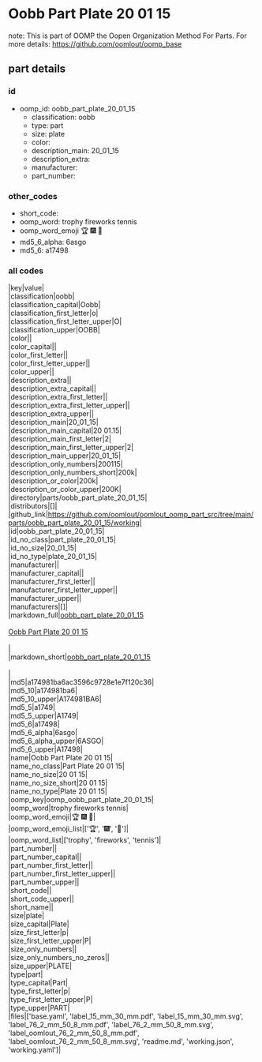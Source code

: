 # Oobb Part Plate 20 01 15  

note: This is part of OOMP the Oopen Organization Method For Parts. For more details: https://github.com/oomlout/oomp_base

##  part details





### id
* oomp_id: oobb_part_plate_20_01_15
  * classification: oobb
  * type: part
  * size: plate
  * color: 
  * description_main: 20_01_15
  * description_extra: 
  * manufacturer: 
  * part_number: 

### other_codes
* short_code: 
* oomp_word: trophy fireworks tennis
* oomp_word_emoji :trophy: :fireworks: :tennis:
* md5_6_alpha: 6asgo
* md5_6: a17498

### all codes 
|key|value|  
|classification|oobb|  
|classification_capital|Oobb|  
|classification_first_letter|o|  
|classification_first_letter_upper|O|  
|classification_upper|OOBB|  
|color||  
|color_capital||  
|color_first_letter||  
|color_first_letter_upper||  
|color_upper||  
|description_extra||  
|description_extra_capital||  
|description_extra_first_letter||  
|description_extra_first_letter_upper||  
|description_extra_upper||  
|description_main|20_01_15|  
|description_main_capital|20 01.15|  
|description_main_first_letter|2|  
|description_main_first_letter_upper|2|  
|description_main_upper|20_01_15|  
|description_only_numbers|200115|  
|description_only_numbers_short|200k|  
|description_or_color|200k|  
|description_or_color_upper|200K|  
|directory|parts/oobb_part_plate_20_01_15|  
|distributors|[]|  
|github_link|https://github.com/oomlout/oomlout_oomp_part_src/tree/main/parts/oobb_part_plate_20_01_15/working|  
|id|oobb_part_plate_20_01_15|  
|id_no_class|part_plate_20_01_15|  
|id_no_size|20_01_15|  
|id_no_type|plate_20_01_15|  
|manufacturer||  
|manufacturer_capital||  
|manufacturer_first_letter||  
|manufacturer_first_letter_upper||  
|manufacturer_upper||  
|manufacturers|[]|  
|markdown_full|[oobb_part_plate_20_01_15](https://github.com/oomlout/oomlout_oomp_part_src/tree/main/parts/oobb_part_plate_20_01_15/working)<br>[](https://github.com/oomlout/oomlout_oomp_part_src/tree/main/parts/oobb_part_plate_20_01_15/working)<br>[Oobb Part Plate 20 01 15](https://github.com/oomlout/oomlout_oomp_part_src/tree/main/parts/oobb_part_plate_20_01_15/working)<br><br>|  
|markdown_short|[oobb_part_plate_20_01_15](https://github.com/oomlout/oomlout_oomp_part_src/tree/main/parts/oobb_part_plate_20_01_15/working)<br><br>|  
|md5|a174981ba6ac3596c9728e1e7f120c36|  
|md5_10|a174981ba6|  
|md5_10_upper|A174981BA6|  
|md5_5|a1749|  
|md5_5_upper|A1749|  
|md5_6|a17498|  
|md5_6_alpha|6asgo|  
|md5_6_alpha_upper|6ASGO|  
|md5_6_upper|A17498|  
|name|Oobb Part Plate 20 01 15|  
|name_no_class|Part Plate 20 01 15|  
|name_no_size|20 01 15|  
|name_no_size_short|20 01 15|  
|name_no_type|Plate 20 01 15|  
|oomp_key|oomp_oobb_part_plate_20_01_15|  
|oomp_word|trophy fireworks tennis|  
|oomp_word_emoji|:trophy: :fireworks: :tennis:|  
|oomp_word_emoji_list|[':trophy:', ':fireworks:', ':tennis:']|  
|oomp_word_list|['trophy', 'fireworks', 'tennis']|  
|part_number||  
|part_number_capital||  
|part_number_first_letter||  
|part_number_first_letter_upper||  
|part_number_upper||  
|short_code||  
|short_code_upper||  
|short_name||  
|size|plate|  
|size_capital|Plate|  
|size_first_letter|p|  
|size_first_letter_upper|P|  
|size_only_numbers||  
|size_only_numbers_no_zeros||  
|size_upper|PLATE|  
|type|part|  
|type_capital|Part|  
|type_first_letter|p|  
|type_first_letter_upper|P|  
|type_upper|PART|  
|files|['base.yaml', 'label_15_mm_30_mm.pdf', 'label_15_mm_30_mm.svg', 'label_76_2_mm_50_8_mm.pdf', 'label_76_2_mm_50_8_mm.svg', 'label_oomlout_76_2_mm_50_8_mm.pdf', 'label_oomlout_76_2_mm_50_8_mm.svg', 'readme.md', 'working.json', 'working.yaml']|  
